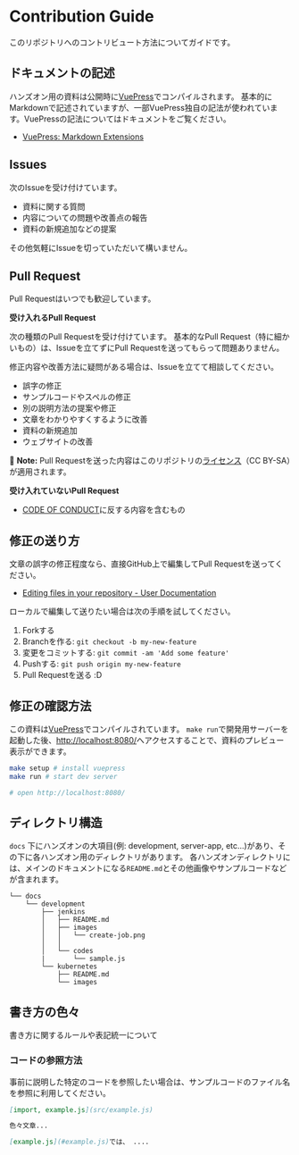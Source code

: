 # Contribution Guide

このリポジトリへのコントリビュート方法についてガイドです。

## ドキュメントの記述

ハンズオン用の資料は公開時に[VuePress](https://vuepress.vuejs.org/)でコンパイルされます。
基本的にMarkdownで記述されていますが、一部VuePress独自の記法が使われています。VuePressの記法についてはドキュメントをご覧ください。

- [VuePress: Markdown Extensions](https://vuepress.vuejs.org/guide/markdown.html#header-anchors)

## Issues

次のIssueを受け付けています。

- 資料に関する質問
- 内容についての問題や改善点の報告
- 資料の新規追加などの提案

その他気軽にIssueを切っていただいて構いません。

## Pull Request

Pull Requestはいつでも歓迎しています。

**受け入れるPull Request**

次の種類のPull Requestを受け付けています。
基本的なPull Request（特に細かいもの）は、Issueを立てずにPull Requestを送ってもらって問題ありません。

修正内容や改善方法に疑問がある場合は、Issueを立てて相談してください。

- 誤字の修正
- サンプルコードやスペルの修正
- 別の説明方法の提案や修正
- 文章をわかりやすくするように改善
- 資料の新規追加
- ウェブサイトの改善

:memo: **Note:** Pull Requestを送った内容はこのリポジトリの[ライセンス](./LICENSE)（CC BY-SA）が適用されます。

**受け入れていないPull Request**

- [CODE OF CONDUCT](./CODE_OF_CONDUCT.md)に反する内容を含むもの

## 修正の送り方

文章の誤字の修正程度なら、直接GitHub上で編集してPull Requestを送ってください。

- [Editing files in your repository - User Documentation](https://help.github.com/articles/editing-files-in-your-repository/ "Editing files in your repository - User Documentation")

ローカルで編集して送りたい場合は次の手順を試してください。

1. Forkする
2. Branchを作る: `git checkout -b my-new-feature`
3. 変更をコミットする: `git commit -am 'Add some feature'`
4. Pushする: `git push origin my-new-feature`
5. Pull Requestを送る :D

## 修正の確認方法

この資料は[VuePress](https://vuepress.vuejs.org/)でコンパイルされています。
`make run`で開発用サーバーを起動した後、[http://localhost:8080/](http://localhost:8080/)へアクセスすることで、資料のプレビュー表示ができます。

```bash
make setup # install vuepress
make run # start dev server

# open http://localhost:8080/
```

## ディレクトリ構造

`docs` 下にハンズオンの大項目(例: development, server-app, etc...)があり、その下に各ハンズオン用のディレクトリがあります。
各ハンズオンディレクトリには、メインのドキュメントになる`README.md`とその他画像やサンプルコードなどが含まれます。

```text
└── docs
    └── development
        ├── jenkins
        │   ├── README.md
        │   ├── images
        │   │   └── create-job.png
        │   │
        │   └── codes
        |       └── sample.js
        └── kubernetes
            ├── README.md
            └── images
```

## 書き方の色々

書き方に関するルールや表記統一について

### コードの参照方法

事前に説明した特定のコードを参照したい場合は、サンプルコードのファイル名を参照に利用してください。

```markdown
[import, example.js](src/example.js)

色々文章...

[example.js](#example.js)では、 ....

```
